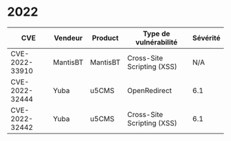 # 2022



| CVE            | Vendeur  | Product  | Type de vulnérabilité      | Sévérité |
| -------------- | -------- | -------- | -------------------------- | -------- |
| CVE-2022-33910 | MantisBT | MantisBT | Cross-Site Scripting (XSS) | N/A      |
| CVE-2022-32444 | Yuba     | u5CMS    | OpenRedirect               | 6.1      |
| CVE-2022-32442 | Yuba     | u5CMS    | Cross-Site Scripting (XSS) | 6.1      |
